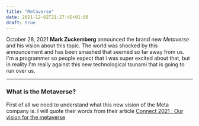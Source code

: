 ```yaml
---
title: "Metaverse"
date: 2021-12-02T21:27:45+01:00
draft: true
---
```


October 28, 2021 **Mark Zuckemberg** announced the brand new _Metaverse_ and his vision about this topic. The world was shocked by this announcement and has been smashed that seemed so far away from us. I'm a programmer so people expect that i was super excited about that, but in reality I'm really against this new technological tsunami that is going to run over us.

---
### What is the Metaverse? 

First of all we need to understand what this new vision of the Meta company is. I will quote their words from their article [Connect 2021 : Our vision for the metaverse](https://tech.fb.com/connect-2021-our-vision-for-the-metaverse/)